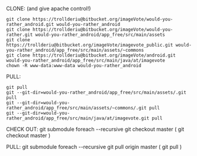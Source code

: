 CLONE: (and give apache control!)
```
git clone https://trollderiu@bitbucket.org/imageVote/would-you-rather_android.git would-you-rather_android
git clone https://trollderiu@bitbucket.org/imageVote/would-you-rather.git would-you-rather_android/app_free/src/main/assets
git clone https://trollderiu@bitbucket.org/imageVote/imagevote_public.git would-you-rather_android/app_free/src/main/assets/~commons
git clone https://trollderiu@bitbucket.org/imageVote/android.git would-you-rather_android/app_free/src/main/java/at/imagevote
chown -R www-data:www-data would-you-rather_android
```
PULL:
```
git pull
git --git-dir=would-you-rather_android/app_free/src/main/assets/.git pull
git --git-dir=would-you-rather_android/app_free/src/main/assets/~commons/.git pull
git --git-dir=would-you-rather_android/app_free/src/main/java/at/imagevote.git pull
```

CHECK OUT:
git submodule foreach --recursive git checkout master 
( git checkout master )

PULL:
git submodule foreach --recursive git pull origin master
( git pull )